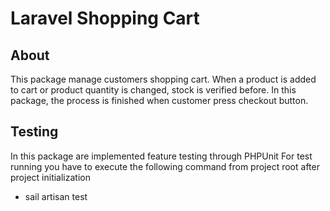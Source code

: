 # Laravel Shopping Cart

## About
This package manage customers shopping cart.
When a product is added to cart or product quantity is changed, stock is verified before. 
In this package, the process is finished when customer press checkout button.

## Testing
In this package are implemented feature testing through PHPUnit
For test running you have to execute the following command from project root after project initialization
- sail artisan test

